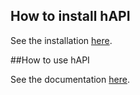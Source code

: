 ## How to install hAPI

See the installation [here](https://github.com/hubiquitus/hubiquitus4java/blob/master/doc/hAPI/installation_hapi.md).



##How to use hAPI

See the documentation [here](https://github.com/hubiquitus/hubiquitus4java/tree/master/doc/hAPI).
